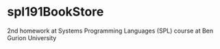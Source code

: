 # spl191BookStore
2nd homework at Systems Programming Languages (SPL) course at Ben Gurion University
